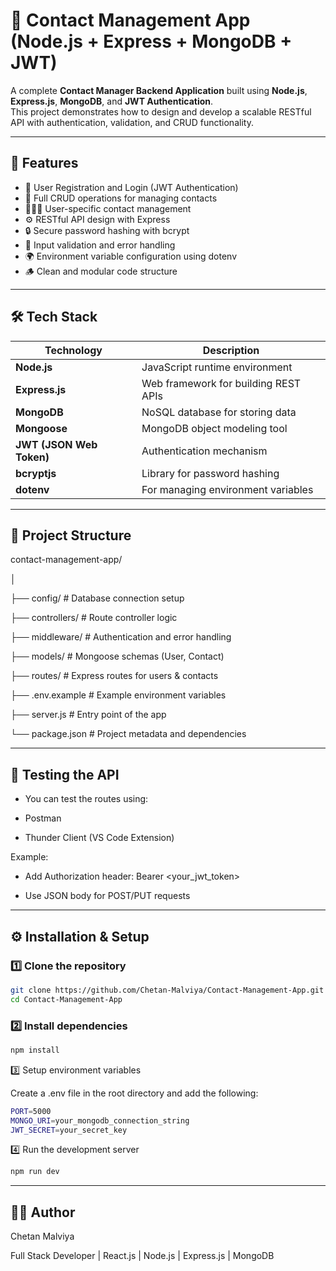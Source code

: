 # 📇 Contact Management App (Node.js + Express + MongoDB + JWT)

A complete **Contact Manager Backend Application** built using **Node.js**, **Express.js**, **MongoDB**, and **JWT Authentication**.  
This project demonstrates how to design and develop a scalable RESTful API with authentication, validation, and CRUD functionality.

---

## 🚀 Features

- 🔐 User Registration and Login (JWT Authentication)
- 🧾 Full CRUD operations for managing contacts
- 🧑‍🤝‍🧑 User-specific contact management
- ⚙️ RESTful API design with Express
- 🔒 Secure password hashing with bcrypt
- 🧩 Input validation and error handling
- 🌍 Environment variable configuration using dotenv
- 🪵 Clean and modular code structure

---

## 🛠️ Tech Stack

| Technology | Description |
|-------------|-------------|
| **Node.js** | JavaScript runtime environment |
| **Express.js** | Web framework for building REST APIs |
| **MongoDB** | NoSQL database for storing data |
| **Mongoose** | MongoDB object modeling tool |
| **JWT (JSON Web Token)** | Authentication mechanism |
| **bcryptjs** | Library for password hashing |
| **dotenv** | For managing environment variables |

---

## 📁 Project Structure

contact-management-app/

│

├── config/ # Database connection setup

├── controllers/ # Route controller logic

├── middleware/ # Authentication and error handling

├── models/ # Mongoose schemas (User, Contact)

├── routes/ # Express routes for users & contacts

├── .env.example # Example environment variables

├── server.js # Entry point of the app

└── package.json # Project metadata and dependencies

---

## 🧪 Testing the API

- You can test the routes using:

- Postman

- Thunder Client (VS Code Extension)

Example:

- Add Authorization header: Bearer <your_jwt_token>

- Use JSON body for POST/PUT requests

---

## ⚙️ Installation & Setup

### 1️⃣ Clone the repository
```bash
git clone https://github.com/Chetan-Malviya/Contact-Management-App.git
cd Contact-Management-App
```

### 2️⃣ Install dependencies
```bash
npm install
```

3️⃣ Setup environment variables

Create a .env file in the root directory and add the following:
```bash
PORT=5000
MONGO_URI=your_mongodb_connection_string
JWT_SECRET=your_secret_key
```

4️⃣ Run the development server
```bash
npm run dev
```

---

## 👨‍💻 Author

Chetan Malviya


Full Stack Developer | React.js | Node.js | Express.js | MongoDB
